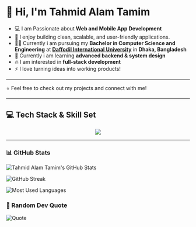 # 👋 Hi, I'm Tahmid Alam Tamim

- 💻 I am Passionate about **Web and Mobile App Development**  
- 🚀 I enjoy building clean, scalable, and user-friendly applications.
- 🧑‍🎓 Currently i am pursuing my **Bachelor in Computer Science and Engineering** at **<a href="https://daffodilvarsity.edu.bd/">Daffodil International University</a>** in **Dhaka, Bangladesh**
- 🌱 Currently i am learning **advanced backend & system design**
- 🔥 I am interested in **full-stack development**
- ⚡ I love turning ideas into working products!

---

⭐️ Feel free to check out my projects and connect with me!

---

## 💻 Tech Stack & Skill Set
<p align="center">
  <img src="https://skillicons.dev/icons?i=html,css,js,bootstrap,tailwind,react,php,laravel,python,django,mysql,postgres,git,github" />
</p>

---

### 📊 GitHub Stats

![Tahmid Alam Tamim's GitHub Stats](https://github-readme-stats.vercel.app/api?username=Mr-Explorer142&show_icons=true&theme=radical)

![GitHub Streak](https://github-readme-streak-stats.herokuapp.com/?user=Mr-Explorer142&theme=radical)

![Most Used Languages](https://github-readme-stats.vercel.app/api/top-langs/?username=Mr-Explorer142&layout=compact&theme=radical)

### 🦊 Random Dev Quote
![Quote](https://quotes-github-readme.vercel.app/api?type=horizontal&theme=radical)

